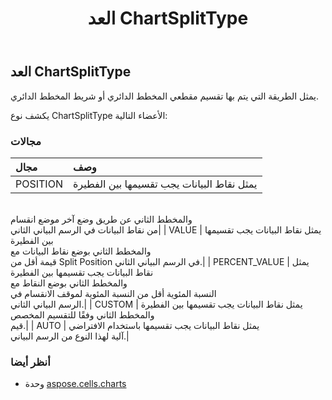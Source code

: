 ﻿---
title: العد ChartSplitType
second_title: Aspose.Cells for Python via .NET API المراجع
description:
type: docs
weight: 430
url: /ar/python-net/aspose.cells.charts/chartsplittype/
is_root: false
---
##  العد ChartSplitType
يمثل الطريقة التي يتم بها تقسيم مقطعي المخطط الدائري أو شريط المخطط الدائري.



يكشف نوع ChartSplitType الأعضاء التالية:

###  مجالات
| مجال| وصف|
| :- | :- |
| POSITION | يمثل نقاط البيانات يجب تقسيمها بين الفطيرة<br/>والمخطط الثاني عن طريق وضع آخر موضع انقسام<br/> من نقاط البيانات في الرسم البياني الثاني|
| VALUE | يمثل نقاط البيانات يجب تقسيمها بين الفطيرة<br/>والمخطط الثاني بوضع نقاط البيانات مع<br/> قيمة أقل من Split Position في الرسم البياني الثاني.|
| PERCENT_VALUE | يمثل نقاط البيانات يجب تقسيمها بين الفطيرة<br/>والمخطط الثاني بوضع النقاط مع<br/>النسبة المئوية أقل من النسبة المئوية لموقف الانقسام في<br/> الرسم البياني الثاني.|
| CUSTOM | يمثل نقاط البيانات يجب تقسيمها بين الفطيرة<br/>والمخطط الثاني وفقًا للتقسيم المخصص<br/> قيم.|
| AUTO | يمثل نقاط البيانات يجب تقسيمها باستخدام الافتراضي<br/> آلية لهذا النوع من الرسم البياني.|



###  أنظر أيضا
* وحدة [aspose.cells.charts](..)
